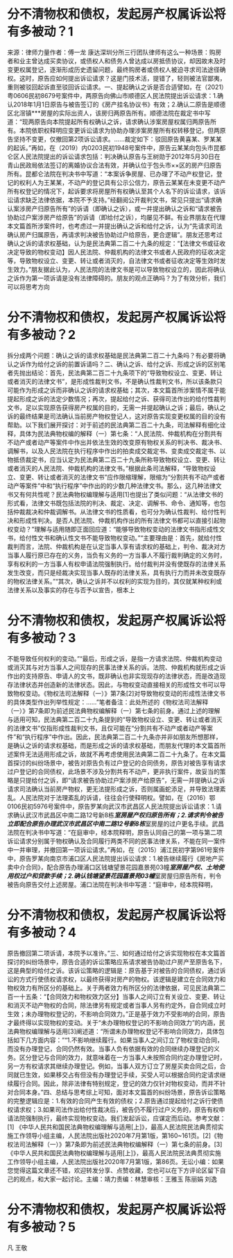 # 分不清物权和债权，发起房产权属诉讼将有多被动？1

来源：律师力量作者：傅一龙 康达深圳分所三行团队律师有这么一种场景：购房者和业主曾达成买卖协议，或债权人和债务人曾达成以房抵债协议，却因故未及时变更权属登记，逐渐形成历史遗留问题，最终购房者或债权人被迫寻求司法途径确权。这时，原告应如何提出诉讼请求？这是门技术活，提错了，轻则被法官鄙夷，重则被驳回起诉直至驳回诉讼请求。一、提起确认之诉是否合适譬如，在（2021）粤0606民初8679号案件中，两原告向佛山市顺德区人民法院提出诉讼请求：1.确认2018年1月1日原告与被告签订的《房产挂名协议书》有效；2.确认二原告是顺德区北滘镇***房屋的实际出资人，该房归两原告所有。顺德法院在裁定书中写道：“现两原告向本院提起所有权确认之诉，请求确认涉案房屋权属归两原告所有。本院依职权释明应变更诉讼请求为协助办理涉案房屋所有权转移登记，但两原告坚持不变更，仅撤回第2项诉讼请求。……裁定如下：驳回原告黄喜某、罗某某的起诉。”再如，在（2019）内0203民初1948号案件中，原告云某某向包头市昆都仑区人民法院提出的诉讼请求包括：判决确认原告与王树勋于2012年5月30日在青山民政局依法签订的离婚协议合法有效，并确认位于包头市××区的房产归原告所有。昆都仑法院在判决书中写道：“本案诉争房屋、已办理了不动产权登记，登记的权利人为王某某，不动产的登记具有公示公信力，原告云某某在未变更不动产所有权登记的情况下，起诉要求将房屋所有权确认至其个人名下的诉讼请求，该诉讼请求缺乏法律依据，本院不予支持。”经翻阅公开裁判文书，常见只提出“请求确认案涉房产归原告所有”的诉请（即确认之诉），或一并提出确认之诉和“请求被告协助过户案涉房产给原告”的诉请（即给付之诉），均屡见不鲜。有业界朋友在代理本文篇首所涉案件时，也考虑过一并提出确认之诉和给付之诉，认为“先请求司法确认房产归属原告，再请求判决被告协助过户给原告，更合逻辑”。朋友还思考过确认之诉的请求权基础，认为是民法典第二百二十九条的规定：“【法律文书或征收决定导致的物权变动】因人民法院、仲裁机构的法律文书或者人民政府的征收决定等，导致物权设立、变更、转让或者消灭的，自法律文书或者征收决定等生效时发生效力。”朋友据此认为，人民法院的法律文书是可以导致物权设立的，因此将确认之诉作为第一项诉请是没有法律障碍的。朋友的观点正确吗？为了有效分析，我们可以将思考方向

# 分不清物权和债权，发起房产权属诉讼将有多被动？2

拆分成两个问题：确认之诉的请求权基础是民法典第二百二十九条吗？有必要将确认之诉作为给付之诉的前置诉请吗？二、确认之诉、给付之诉、形成之诉的区别笔者先抛出结论：首先，民法典第二百二十九条项下的“导致物权设立、变更、转让或者消灭的法律文书”，是形成性裁判文书，不是确认性裁判文书，所以该条款只可能作为形成之诉而非确认之诉的请求权基础；其次，本文篇首所涉案情不属于能提起形成之诉的法定少数情况；再次，提起给付之诉、获得司法作出的给付性裁判文书，足以实现原告获得房产权属的目的，无需一并提起确认之诉；最后，确认之诉的最终结果是司法确认当前房产物权登记人，这对原告实现变更权属的目的没有帮助。以下我们展开探讨：对于前述的民法典第二百二十九条，司法解释有细化诠释，具体为民法典物权编的解释（一）第七条：“人民法院、仲裁机构在分割共有不动产或者动产等案件中作出并依法生效的改变原有物权关系的判决书、裁决书、调解书，以及人民法院在执行程序中作出的拍卖成交裁定书、变卖成交裁定书、以物抵债裁定书，应当认定为民法典第二百二十九条所称导致物权设立、变更、转让或者消灭的人民法院、仲裁机构的法律文书。”根据此条司法解释，“导致物权设立、变更、转让或者消灭的法律文书”应作限缩理解，限缩为“分割共有不动产或者动产等案件”中和“执行程序”中作出的的少数几种法律文书。那么，这几种法律文书又有何共性呢？民法典物权编理解与适用[1]也提出了类似问题：“从法律文书的形式看，法律文书既包括法院的判决、裁定、决定、调解书、命令、通知等，也包括仲裁裁决和仲裁调解书。从法律文书的性质看，也可分为确认性裁判、给付性判决和形成性判决。是否人民法院、仲裁机构作出的所有法律文书都可以直接引起物权变动？”理解与适用随即正面回应道：“能够导致物权变动的法律文书指形成性文书，给付性文书和确认性文书不能导致物权变动。”“主要理由是：首先，就给付性裁判而言，法院、仲裁机构是在认定当事人享有请求权的基础上，判令、裁决对方当事人履行原已存在的义务，当负有义务的一方当事人不履行裁判确定的义务时，享有权利的一方当事人有权申请法院强制执行。给付裁判并没有使既存的法律关系发生改变，而只是经裁决实现当事人既存的法律关系，具有执行力而并未改变既存的物权法律关系。”“其次，确认之诉并不以权利的实现为目的，其仅就某种权利或法律关系以及事实的存在与否予以宣告，根本上

# 分不清物权和债权，发起房产权属诉讼将有多被动？3

不能导致任何权利的变动。”“最后，形成之诉，是指一方请求法院、仲裁机构变动或消灭其与对方当事人之间现存的民事法律关系的诉。法院、仲裁机构就形成之诉作出的支持原告、申请人的文书，既非确认也非实现现存的法律状态，而是改造现存法律状态并创造新的法律状态。因此，与物权变动直接相关的形成性文书可以导致物权变动。《物权法司法解释（一）》第7条[2]对导致物权变动的形成性法律文书的具体类型作出列举性规定：……”笔者备注：此处所述的《物权法司法解释（一）》第7条即为前述民法典物权编解释（一）第七条的前身。通过上述的理解与适用可知，民法典第二百二十九条提到的“导致物权设立、变更、转让或者消灭的法律文书”仅指形成性裁判文书，且仅可能在“分割共有不动产或者动产等案件”和“执行程序”中作出。因此，民法典第二百二十九条亦并非如朋友所想那样，是确认之诉的请求权基础，而是形成之诉的请求权基础，而朋友代理的本文篇首所述案件无法适用形成之诉，故就不再考虑使用民法典第二百二十九条了。在本文篇首探讨的纠纷场景中，被告对原告负有过户登记的合同债务，原告对被告享有请求过户登记的合同债权，此场景不涉及分割共有不动产，更非执行案件，故妥当的策略是只提给付之诉，即“请求被告协助过户案涉房产给原告”，无需一并提确认之诉请求司法确认当前房产物权，更无法提形成之诉，否则属画蛇添足，并导致法理紊乱。人民法院对于法理紊乱的诉请，往往会行使释明权。譬如，在（2016）鄂0106民初5976号案件中，原告罗某向武汉市武昌区人民法院提出诉讼请求：1.请求确认武汉市武昌区中南二路12号新8栋***室房屋产权归原告所有；2.请求判令被告立即配合原告办理武汉市武昌区中南二路12号新8栋***室房屋的过户更名手续。武昌法院在判决书中写道：“在庭审中，经本院释明，原告认同自己的第一项与第二项诉讼请求分别属于物权确认及合同履行两类不同的民事法律关系，不能在同一案件中一并审理，并撤回第一项诉讼请求。”再如，在（2015）浦江民初字第961号案件中，原告罗某向南京市浦口区人民法院提出诉讼请求：1.被告继续履行《房地产买卖中介合同》，配合原告办理浦口区钱塘望景花园嘉景苑03幢***室房屋产权、土地使用权过户和贷款手续；2.确认钱塘望景花园嘉景苑03幢***室房屋归原告所有，判令被告向原告交付上述房屋。浦口法院在判决书中写道：“庭审中，经本院释明，

# 分不清物权和债权，发起房产权属诉讼将有多被动？4

原告撤回第二项诉请，本院予以准许。”三、如何通过给付之诉实现物权在本文篇首探讨的纠纷场景中，原告合适的诉讼策略应系请求被告协助过户房产至原告名下，这是典型的给付之诉。该诉讼策略的逻辑是：原告基于对被告的合同债权，通过诉讼的方式行使债权请求权，以最终获得对房产的物权。该逻辑是建立在合同效力和物权效力有所区分的基础上。关于两者效力有所区分的法律依据，可见民法典第二百一十五条：“【合同效力和物权效力区分】当事人之间订立有关设立、变更、转让和消灭不动产物权的合同，除法律另有规定或者当事人另有约定外，自合同成立时生效；未办理物权登记的，不影响合同效力。”正是基于效力不受影响的合同，原告才最终得以实现物权的变动。关于“未办理物权登记的不影响合同效力”的内涵，民法典物权编理解与适用[3]阐述道：“所谓未办理物权登记不影响合同效力，具体包括如下几方面内容：”“1.不影响继续履行。如果当事人之间订立了物权变动合同，而没有办理登记，合同仍然有效。当事人负有依据有效的合同继续办理登记的义务。区分登记与合同的效力，就意味着在一方当事人未按照合同约定办理登记时，另一方有权请求其继续办理登记。例如，当事人双方订立了房屋买卖合同之后，合同就已生效，如果移交占有但没有办理登记手续，买受人可以根据合同约定请求继续履行合同。因此，除非法律有特别规定，登记的效力仅针对物权变动，而并不针对合同本身。”四、总结与思考综上可知，面对本文篇首的纠纷场景，原告诉讼策略的完整逻辑应是：1.有效的合同产生有效的债权；2.原告通过提起给付之诉行使债权请求权；3.如果司法作出给付性裁决后，被告仍不履行过户义务的，原告有权申请法院强制执行，最终实现物权变动。我们发起诉讼，应谋定而后动。参考文献：[1] 《中华人民共和国民法典物权编理解与适用[上]》，最高人民法院民法典贯彻实施工作领导小组主编，人民法院出版社2020年7月第1版，第160~161页。[2]《物权法司法解释（一）》第7条即为前述民法典物权编解释（一）第七条的前身。[3]《中华人民共和国民法典物权编理解与适用[上]》，最高人民法院民法典贯彻实施工作领导小组主编，人民法院出版社2020年7月第1版，第86页。无讼小编：如果您觉得这篇文章还不错，欢迎转发分享、点赞收藏，您也可以在下方评论区留下自己的观点，和大家一起讨论。主编：靖力责编：林慧审核：王雅玉 陈丽娟 刘逸

# 分不清物权和债权，发起房产权属诉讼将有多被动？5

凡 王敬

